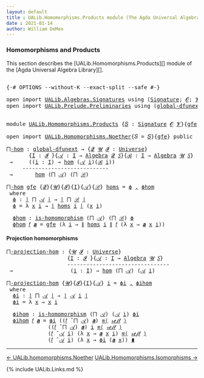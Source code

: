 ```yaml
---
layout: default
title : UALib.Homomorphisms.Products module (The Agda Universal Algebra Library)
date : 2021-01-14
author: William DeMeo
---
```


### <a id="homomorphisms-and-products">Homomorphisms and Products</a>

This section describes the [UALib.Homomorphisms.Products][] module of the [Agda Universal Algebra Library][].

<pre class="Agda">

<a id="343" class="Symbol">{-#</a> <a id="347" class="Keyword">OPTIONS</a> <a id="355" class="Pragma">--without-K</a> <a id="367" class="Pragma">--exact-split</a> <a id="381" class="Pragma">--safe</a> <a id="388" class="Symbol">#-}</a>

<a id="393" class="Keyword">open</a> <a id="398" class="Keyword">import</a> <a id="405" href="UALib.Algebras.Signatures.html" class="Module">UALib.Algebras.Signatures</a> <a id="431" class="Keyword">using</a> <a id="437" class="Symbol">(</a><a id="438" href="UALib.Algebras.Signatures.html#802" class="Function">Signature</a><a id="447" class="Symbol">;</a> <a id="449" href="universes.html#613" class="Generalizable">𝓞</a><a id="450" class="Symbol">;</a> <a id="452" href="universes.html#617" class="Generalizable">𝓥</a><a id="453" class="Symbol">)</a>
<a id="455" class="Keyword">open</a> <a id="460" class="Keyword">import</a> <a id="467" href="UALib.Prelude.Preliminaries.html" class="Module">UALib.Prelude.Preliminaries</a> <a id="495" class="Keyword">using</a> <a id="501" class="Symbol">(</a><a id="502" href="MGS-Subsingleton-Theorems.html#3468" class="Function">global-dfunext</a><a id="516" class="Symbol">)</a>


<a id="520" class="Keyword">module</a> <a id="527" href="UALib.Homomorphisms.Products.html" class="Module">UALib.Homomorphisms.Products</a> <a id="556" class="Symbol">{</a><a id="557" href="UALib.Homomorphisms.Products.html#557" class="Bound">𝑆</a> <a id="559" class="Symbol">:</a> <a id="561" href="UALib.Algebras.Signatures.html#802" class="Function">Signature</a> <a id="571" href="universes.html#613" class="Generalizable">𝓞</a> <a id="573" href="universes.html#617" class="Generalizable">𝓥</a><a id="574" class="Symbol">}{</a><a id="576" href="UALib.Homomorphisms.Products.html#576" class="Bound">gfe</a> <a id="580" class="Symbol">:</a> <a id="582" href="MGS-Subsingleton-Theorems.html#3468" class="Function">global-dfunext</a><a id="596" class="Symbol">}</a> <a id="598" class="Keyword">where</a>

<a id="605" class="Keyword">open</a> <a id="610" class="Keyword">import</a> <a id="617" href="UALib.Homomorphisms.Noether.html" class="Module">UALib.Homomorphisms.Noether</a><a id="644" class="Symbol">{</a><a id="645" class="Argument">𝑆</a> <a id="647" class="Symbol">=</a> <a id="649" href="UALib.Homomorphisms.Products.html#557" class="Bound">𝑆</a><a id="650" class="Symbol">}{</a><a id="652" href="UALib.Homomorphisms.Products.html#576" class="Bound">gfe</a><a id="655" class="Symbol">}</a> <a id="657" class="Keyword">public</a>

<a id="⨅-hom"></a><a id="665" href="UALib.Homomorphisms.Products.html#665" class="Function">⨅-hom</a> <a id="671" class="Symbol">:</a> <a id="673" href="MGS-Subsingleton-Theorems.html#3468" class="Function">global-dfunext</a> <a id="688" class="Symbol">→</a> <a id="690" class="Symbol">{</a><a id="691" href="UALib.Homomorphisms.Products.html#691" class="Bound">𝓠</a> <a id="693" href="UALib.Homomorphisms.Products.html#693" class="Bound">𝓤</a> <a id="695" href="UALib.Homomorphisms.Products.html#695" class="Bound">𝓘</a> <a id="697" class="Symbol">:</a> <a id="699" href="universes.html#551" class="Function">Universe</a><a id="707" class="Symbol">}</a>
       <a id="716" class="Symbol">{</a><a id="717" href="UALib.Homomorphisms.Products.html#717" class="Bound">I</a> <a id="719" class="Symbol">:</a> <a id="721" href="UALib.Homomorphisms.Products.html#695" class="Bound">𝓘</a> <a id="723" href="universes.html#758" class="Function Operator">̇</a><a id="724" class="Symbol">}{</a><a id="726" href="UALib.Homomorphisms.Products.html#726" class="Bound">𝒜</a> <a id="728" class="Symbol">:</a> <a id="730" href="UALib.Homomorphisms.Products.html#717" class="Bound">I</a> <a id="732" class="Symbol">→</a> <a id="734" href="UALib.Algebras.Algebras.html#1471" class="Function">Algebra</a> <a id="742" href="UALib.Homomorphisms.Products.html#691" class="Bound">𝓠</a> <a id="744" href="UALib.Homomorphisms.Products.html#557" class="Bound">𝑆</a><a id="745" class="Symbol">}{</a><a id="747" href="UALib.Homomorphisms.Products.html#747" class="Bound">ℬ</a> <a id="749" class="Symbol">:</a> <a id="751" href="UALib.Homomorphisms.Products.html#717" class="Bound">I</a> <a id="753" class="Symbol">→</a> <a id="755" href="UALib.Algebras.Algebras.html#1471" class="Function">Algebra</a> <a id="763" href="UALib.Homomorphisms.Products.html#693" class="Bound">𝓤</a> <a id="765" href="UALib.Homomorphisms.Products.html#557" class="Bound">𝑆</a><a id="766" class="Symbol">}</a>
 <a id="769" class="Symbol">→</a>     <a id="775" class="Symbol">((</a><a id="777" href="UALib.Homomorphisms.Products.html#777" class="Bound">i</a> <a id="779" class="Symbol">:</a> <a id="781" href="UALib.Homomorphisms.Products.html#717" class="Bound">I</a><a id="782" class="Symbol">)</a> <a id="784" class="Symbol">→</a> <a id="786" href="UALib.Homomorphisms.Basic.html#1242" class="Function">hom</a> <a id="790" class="Symbol">(</a><a id="791" href="UALib.Homomorphisms.Products.html#726" class="Bound">𝒜</a> <a id="793" href="UALib.Homomorphisms.Products.html#777" class="Bound">i</a><a id="794" class="Symbol">)(</a><a id="796" href="UALib.Homomorphisms.Products.html#747" class="Bound">ℬ</a> <a id="798" href="UALib.Homomorphisms.Products.html#777" class="Bound">i</a><a id="799" class="Symbol">))</a>
     <a id="807" class="Comment">---------------------------</a>
 <a id="836" class="Symbol">→</a>       <a id="844" href="UALib.Homomorphisms.Basic.html#1242" class="Function">hom</a> <a id="848" class="Symbol">(</a><a id="849" href="UALib.Algebras.Products.html#678" class="Function">⨅</a> <a id="851" href="UALib.Homomorphisms.Products.html#726" class="Bound">𝒜</a><a id="852" class="Symbol">)</a> <a id="854" class="Symbol">(</a><a id="855" href="UALib.Algebras.Products.html#678" class="Function">⨅</a> <a id="857" href="UALib.Homomorphisms.Products.html#747" class="Bound">ℬ</a><a id="858" class="Symbol">)</a>

<a id="861" href="UALib.Homomorphisms.Products.html#665" class="Function">⨅-hom</a> <a id="867" href="UALib.Homomorphisms.Products.html#867" class="Bound">gfe</a> <a id="871" class="Symbol">{</a><a id="872" href="UALib.Homomorphisms.Products.html#872" class="Bound">𝓠</a><a id="873" class="Symbol">}{</a><a id="875" href="UALib.Homomorphisms.Products.html#875" class="Bound">𝓤</a><a id="876" class="Symbol">}{</a><a id="878" href="UALib.Homomorphisms.Products.html#878" class="Bound">𝓘</a><a id="879" class="Symbol">}{</a><a id="881" href="UALib.Homomorphisms.Products.html#881" class="Bound">I</a><a id="882" class="Symbol">}{</a><a id="884" href="UALib.Homomorphisms.Products.html#884" class="Bound">𝒜</a><a id="885" class="Symbol">}{</a><a id="887" href="UALib.Homomorphisms.Products.html#887" class="Bound">ℬ</a><a id="888" class="Symbol">}</a> <a id="890" href="UALib.Homomorphisms.Products.html#890" class="Bound">homs</a> <a id="895" class="Symbol">=</a> <a id="897" href="UALib.Homomorphisms.Products.html#915" class="Function">ϕ</a> <a id="899" href="UALib.Prelude.Preliminaries.html#5617" class="InductiveConstructor Operator">,</a> <a id="901" href="UALib.Homomorphisms.Products.html#971" class="Function">ϕhom</a>
 <a id="907" class="Keyword">where</a>
  <a id="915" href="UALib.Homomorphisms.Products.html#915" class="Function">ϕ</a> <a id="917" class="Symbol">:</a> <a id="919" href="UALib.Prelude.Preliminaries.html#7503" class="Function Operator">∣</a> <a id="921" href="UALib.Algebras.Products.html#678" class="Function">⨅</a> <a id="923" href="UALib.Homomorphisms.Products.html#884" class="Bound">𝒜</a> <a id="925" href="UALib.Prelude.Preliminaries.html#7503" class="Function Operator">∣</a> <a id="927" class="Symbol">→</a> <a id="929" href="UALib.Prelude.Preliminaries.html#7503" class="Function Operator">∣</a> <a id="931" href="UALib.Algebras.Products.html#678" class="Function">⨅</a> <a id="933" href="UALib.Homomorphisms.Products.html#887" class="Bound">ℬ</a> <a id="935" href="UALib.Prelude.Preliminaries.html#7503" class="Function Operator">∣</a>
  <a id="939" href="UALib.Homomorphisms.Products.html#915" class="Function">ϕ</a> <a id="941" class="Symbol">=</a> <a id="943" class="Symbol">λ</a> <a id="945" href="UALib.Homomorphisms.Products.html#945" class="Bound">x</a> <a id="947" href="UALib.Homomorphisms.Products.html#947" class="Bound">i</a> <a id="949" class="Symbol">→</a> <a id="951" href="UALib.Prelude.Preliminaries.html#7503" class="Function Operator">∣</a> <a id="953" href="UALib.Homomorphisms.Products.html#890" class="Bound">homs</a> <a id="958" href="UALib.Homomorphisms.Products.html#947" class="Bound">i</a> <a id="960" href="UALib.Prelude.Preliminaries.html#7503" class="Function Operator">∣</a> <a id="962" class="Symbol">(</a><a id="963" href="UALib.Homomorphisms.Products.html#945" class="Bound">x</a> <a id="965" href="UALib.Homomorphisms.Products.html#947" class="Bound">i</a><a id="966" class="Symbol">)</a>

  <a id="971" href="UALib.Homomorphisms.Products.html#971" class="Function">ϕhom</a> <a id="976" class="Symbol">:</a> <a id="978" href="UALib.Homomorphisms.Basic.html#1070" class="Function">is-homomorphism</a> <a id="994" class="Symbol">(</a><a id="995" href="UALib.Algebras.Products.html#678" class="Function">⨅</a> <a id="997" href="UALib.Homomorphisms.Products.html#884" class="Bound">𝒜</a><a id="998" class="Symbol">)</a> <a id="1000" class="Symbol">(</a><a id="1001" href="UALib.Algebras.Products.html#678" class="Function">⨅</a> <a id="1003" href="UALib.Homomorphisms.Products.html#887" class="Bound">ℬ</a><a id="1004" class="Symbol">)</a> <a id="1006" href="UALib.Homomorphisms.Products.html#915" class="Function">ϕ</a>
  <a id="1010" href="UALib.Homomorphisms.Products.html#971" class="Function">ϕhom</a> <a id="1015" href="UALib.Homomorphisms.Products.html#1015" class="Bound">𝑓</a> <a id="1017" href="UALib.Homomorphisms.Products.html#1017" class="Bound">𝒂</a> <a id="1019" class="Symbol">=</a> <a id="1021" href="UALib.Homomorphisms.Products.html#867" class="Bound">gfe</a> <a id="1025" class="Symbol">(λ</a> <a id="1028" href="UALib.Homomorphisms.Products.html#1028" class="Bound">i</a> <a id="1030" class="Symbol">→</a> <a id="1032" href="UALib.Prelude.Preliminaries.html#7581" class="Function Operator">∥</a> <a id="1034" href="UALib.Homomorphisms.Products.html#890" class="Bound">homs</a> <a id="1039" href="UALib.Homomorphisms.Products.html#1028" class="Bound">i</a> <a id="1041" href="UALib.Prelude.Preliminaries.html#7581" class="Function Operator">∥</a> <a id="1043" href="UALib.Homomorphisms.Products.html#1015" class="Bound">𝑓</a> <a id="1045" class="Symbol">(λ</a> <a id="1048" href="UALib.Homomorphisms.Products.html#1048" class="Bound">x</a> <a id="1050" class="Symbol">→</a> <a id="1052" href="UALib.Homomorphisms.Products.html#1017" class="Bound">𝒂</a> <a id="1054" href="UALib.Homomorphisms.Products.html#1048" class="Bound">x</a> <a id="1056" href="UALib.Homomorphisms.Products.html#1028" class="Bound">i</a><a id="1057" class="Symbol">))</a>
</pre>

#### Projection homomorphisms

<pre class="Agda">
<a id="⨅-projection-hom"></a><a id="1116" href="UALib.Homomorphisms.Products.html#1116" class="Function">⨅-projection-hom</a> <a id="1133" class="Symbol">:</a> <a id="1135" class="Symbol">{</a><a id="1136" href="UALib.Homomorphisms.Products.html#1136" class="Bound">𝓤</a> <a id="1138" href="UALib.Homomorphisms.Products.html#1138" class="Bound">𝓘</a> <a id="1140" class="Symbol">:</a> <a id="1142" href="universes.html#551" class="Function">Universe</a><a id="1150" class="Symbol">}</a>
                   <a id="1171" class="Symbol">{</a><a id="1172" href="UALib.Homomorphisms.Products.html#1172" class="Bound">I</a> <a id="1174" class="Symbol">:</a> <a id="1176" href="UALib.Homomorphisms.Products.html#1138" class="Bound">𝓘</a> <a id="1178" href="universes.html#758" class="Function Operator">̇</a><a id="1179" class="Symbol">}{</a><a id="1181" href="UALib.Homomorphisms.Products.html#1181" class="Bound">𝒜</a> <a id="1183" class="Symbol">:</a> <a id="1185" href="UALib.Homomorphisms.Products.html#1172" class="Bound">I</a> <a id="1187" class="Symbol">→</a> <a id="1189" href="UALib.Algebras.Algebras.html#1471" class="Function">Algebra</a> <a id="1197" href="UALib.Homomorphisms.Products.html#1136" class="Bound">𝓤</a> <a id="1199" href="UALib.Homomorphisms.Products.html#557" class="Bound">𝑆</a><a id="1200" class="Symbol">}</a>
                   <a id="1221" class="Comment">--------------------------------</a>
 <a id="1255" class="Symbol">→</a>                  <a id="1274" class="Symbol">(</a><a id="1275" href="UALib.Homomorphisms.Products.html#1275" class="Bound">i</a> <a id="1277" class="Symbol">:</a> <a id="1279" href="UALib.Homomorphisms.Products.html#1172" class="Bound">I</a><a id="1280" class="Symbol">)</a> <a id="1282" class="Symbol">→</a> <a id="1284" href="UALib.Homomorphisms.Basic.html#1242" class="Function">hom</a> <a id="1288" class="Symbol">(</a><a id="1289" href="UALib.Algebras.Products.html#678" class="Function">⨅</a> <a id="1291" href="UALib.Homomorphisms.Products.html#1181" class="Bound">𝒜</a><a id="1292" class="Symbol">)</a> <a id="1294" class="Symbol">(</a><a id="1295" href="UALib.Homomorphisms.Products.html#1181" class="Bound">𝒜</a> <a id="1297" href="UALib.Homomorphisms.Products.html#1275" class="Bound">i</a><a id="1298" class="Symbol">)</a>

<a id="1301" href="UALib.Homomorphisms.Products.html#1116" class="Function">⨅-projection-hom</a> <a id="1318" class="Symbol">{</a><a id="1319" href="UALib.Homomorphisms.Products.html#1319" class="Bound">𝓤</a><a id="1320" class="Symbol">}{</a><a id="1322" href="UALib.Homomorphisms.Products.html#1322" class="Bound">𝓘</a><a id="1323" class="Symbol">}{</a><a id="1325" href="UALib.Homomorphisms.Products.html#1325" class="Bound">I</a><a id="1326" class="Symbol">}{</a><a id="1328" href="UALib.Homomorphisms.Products.html#1328" class="Bound">𝒜</a><a id="1329" class="Symbol">}</a> <a id="1331" href="UALib.Homomorphisms.Products.html#1331" class="Bound">i</a> <a id="1333" class="Symbol">=</a> <a id="1335" href="UALib.Homomorphisms.Products.html#1355" class="Function">ϕi</a> <a id="1338" href="UALib.Prelude.Preliminaries.html#5617" class="InductiveConstructor Operator">,</a> <a id="1340" href="UALib.Homomorphisms.Products.html#1398" class="Function">ϕihom</a>
 <a id="1347" class="Keyword">where</a>
  <a id="1355" href="UALib.Homomorphisms.Products.html#1355" class="Function">ϕi</a> <a id="1358" class="Symbol">:</a> <a id="1360" href="UALib.Prelude.Preliminaries.html#7503" class="Function Operator">∣</a> <a id="1362" href="UALib.Algebras.Products.html#678" class="Function">⨅</a> <a id="1364" href="UALib.Homomorphisms.Products.html#1328" class="Bound">𝒜</a> <a id="1366" href="UALib.Prelude.Preliminaries.html#7503" class="Function Operator">∣</a> <a id="1368" class="Symbol">→</a> <a id="1370" href="UALib.Prelude.Preliminaries.html#7503" class="Function Operator">∣</a> <a id="1372" href="UALib.Homomorphisms.Products.html#1328" class="Bound">𝒜</a> <a id="1374" href="UALib.Homomorphisms.Products.html#1331" class="Bound">i</a> <a id="1376" href="UALib.Prelude.Preliminaries.html#7503" class="Function Operator">∣</a>
  <a id="1380" href="UALib.Homomorphisms.Products.html#1355" class="Function">ϕi</a> <a id="1383" class="Symbol">=</a> <a id="1385" class="Symbol">λ</a> <a id="1387" href="UALib.Homomorphisms.Products.html#1387" class="Bound">x</a> <a id="1389" class="Symbol">→</a> <a id="1391" href="UALib.Homomorphisms.Products.html#1387" class="Bound">x</a> <a id="1393" href="UALib.Homomorphisms.Products.html#1331" class="Bound">i</a>

  <a id="1398" href="UALib.Homomorphisms.Products.html#1398" class="Function">ϕihom</a> <a id="1404" class="Symbol">:</a> <a id="1406" href="UALib.Homomorphisms.Basic.html#1070" class="Function">is-homomorphism</a> <a id="1422" class="Symbol">(</a><a id="1423" href="UALib.Algebras.Products.html#678" class="Function">⨅</a> <a id="1425" href="UALib.Homomorphisms.Products.html#1328" class="Bound">𝒜</a><a id="1426" class="Symbol">)</a> <a id="1428" class="Symbol">(</a><a id="1429" href="UALib.Homomorphisms.Products.html#1328" class="Bound">𝒜</a> <a id="1431" href="UALib.Homomorphisms.Products.html#1331" class="Bound">i</a><a id="1432" class="Symbol">)</a> <a id="1434" href="UALib.Homomorphisms.Products.html#1355" class="Function">ϕi</a>
  <a id="1439" href="UALib.Homomorphisms.Products.html#1398" class="Function">ϕihom</a> <a id="1445" href="UALib.Homomorphisms.Products.html#1445" class="Bound">𝑓</a> <a id="1447" href="UALib.Homomorphisms.Products.html#1447" class="Bound">𝒂</a> <a id="1449" class="Symbol">=</a> <a id="1451" href="UALib.Homomorphisms.Products.html#1355" class="Function">ϕi</a> <a id="1454" class="Symbol">((</a><a id="1456" href="UALib.Homomorphisms.Products.html#1445" class="Bound">𝑓</a> <a id="1458" href="UALib.Algebras.Algebras.html#3348" class="Function Operator">̂</a> <a id="1460" href="UALib.Algebras.Products.html#678" class="Function">⨅</a> <a id="1462" href="UALib.Homomorphisms.Products.html#1328" class="Bound">𝒜</a><a id="1463" class="Symbol">)</a> <a id="1465" href="UALib.Homomorphisms.Products.html#1447" class="Bound">𝒂</a><a id="1466" class="Symbol">)</a> <a id="1468" href="MGS-MLTT.html#5997" class="Function Operator">≡⟨</a> <a id="1471" href="UALib.Prelude.Preliminaries.html#5522" class="InductiveConstructor">𝓇ℯ𝒻𝓁</a> <a id="1476" href="MGS-MLTT.html#5997" class="Function Operator">⟩</a>
             <a id="1491" class="Symbol">((</a><a id="1493" href="UALib.Homomorphisms.Products.html#1445" class="Bound">𝑓</a> <a id="1495" href="UALib.Algebras.Algebras.html#3348" class="Function Operator">̂</a> <a id="1497" href="UALib.Algebras.Products.html#678" class="Function">⨅</a> <a id="1499" href="UALib.Homomorphisms.Products.html#1328" class="Bound">𝒜</a><a id="1500" class="Symbol">)</a> <a id="1502" href="UALib.Homomorphisms.Products.html#1447" class="Bound">𝒂</a><a id="1503" class="Symbol">)</a> <a id="1505" href="UALib.Homomorphisms.Products.html#1331" class="Bound">i</a> <a id="1507" href="MGS-MLTT.html#5997" class="Function Operator">≡⟨</a> <a id="1510" href="UALib.Prelude.Preliminaries.html#5522" class="InductiveConstructor">𝓇ℯ𝒻𝓁</a> <a id="1515" href="MGS-MLTT.html#5997" class="Function Operator">⟩</a>
             <a id="1530" class="Symbol">(</a><a id="1531" href="UALib.Homomorphisms.Products.html#1445" class="Bound">𝑓</a> <a id="1533" href="UALib.Algebras.Algebras.html#3348" class="Function Operator">̂</a> <a id="1535" href="UALib.Homomorphisms.Products.html#1328" class="Bound">𝒜</a> <a id="1537" href="UALib.Homomorphisms.Products.html#1331" class="Bound">i</a><a id="1538" class="Symbol">)</a> <a id="1540" class="Symbol">(λ</a> <a id="1543" href="UALib.Homomorphisms.Products.html#1543" class="Bound">x</a> <a id="1545" class="Symbol">→</a> <a id="1547" href="UALib.Homomorphisms.Products.html#1447" class="Bound">𝒂</a> <a id="1549" href="UALib.Homomorphisms.Products.html#1543" class="Bound">x</a> <a id="1551" href="UALib.Homomorphisms.Products.html#1331" class="Bound">i</a><a id="1552" class="Symbol">)</a> <a id="1554" href="MGS-MLTT.html#5997" class="Function Operator">≡⟨</a> <a id="1557" href="UALib.Prelude.Preliminaries.html#5522" class="InductiveConstructor">𝓇ℯ𝒻𝓁</a> <a id="1562" href="MGS-MLTT.html#5997" class="Function Operator">⟩</a>
             <a id="1577" class="Symbol">(</a><a id="1578" href="UALib.Homomorphisms.Products.html#1445" class="Bound">𝑓</a> <a id="1580" href="UALib.Algebras.Algebras.html#3348" class="Function Operator">̂</a> <a id="1582" href="UALib.Homomorphisms.Products.html#1328" class="Bound">𝒜</a> <a id="1584" href="UALib.Homomorphisms.Products.html#1331" class="Bound">i</a><a id="1585" class="Symbol">)</a> <a id="1587" class="Symbol">(λ</a> <a id="1590" href="UALib.Homomorphisms.Products.html#1590" class="Bound">x</a> <a id="1592" class="Symbol">→</a> <a id="1594" href="UALib.Homomorphisms.Products.html#1355" class="Function">ϕi</a> <a id="1597" class="Symbol">(</a><a id="1598" href="UALib.Homomorphisms.Products.html#1447" class="Bound">𝒂</a> <a id="1600" href="UALib.Homomorphisms.Products.html#1590" class="Bound">x</a><a id="1601" class="Symbol">))</a> <a id="1604" href="MGS-MLTT.html#6079" class="Function Operator">∎</a>
</pre>

--------------------------------------

[← UALib.homomorphisms.Noether](UALib.Homomorphisms.Noether.html)
<span style="float:right;">[UALib.Homomorphisms.Isomorphisms →](UALib.Homomorphisms.Isomorphisms.html)</span>

{% include UALib.Links.md %}
